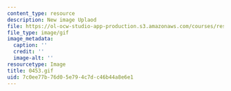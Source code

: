 ```yaml
---
content_type: resource
description: New image Uplaod
file: https://ol-ocw-studio-app-production.s3.amazonaws.com/courses/res-21g-01-kana-spring-2010/7c0ee77b76d05e794c7dc46b44a8e6e1_0453.gif
file_type: image/gif
image_metadata:
  caption: ''
  credit: ''
  image-alt: ''
resourcetype: Image
title: 0453.gif
uid: 7c0ee77b-76d0-5e79-4c7d-c46b44a8e6e1
---
```

